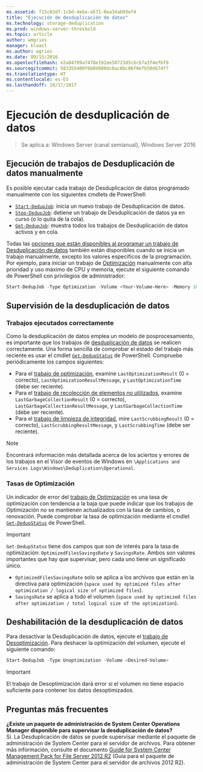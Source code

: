 ```yaml
---
ms.assetid: f15c02d7-1cbd-4eba-a571-0ea34ab93ef4
title: "Ejecución de desduplicación de datos"
ms.technology: storage-deduplication
ms.prod: windows-server-threshold
ms.topic: article
author: wmgries
manager: klaasl
ms.author: wgries
ms.date: 09/15/2016
ms.openlocfilehash: e2a84799a7478e192ee50723d5c6cb7a3f4efbf9
ms.sourcegitcommit: 583355400f6b0d880dc0ac6bc06f0efb50d674f7
ms.translationtype: HT
ms.contentlocale: es-ES
ms.lasthandoff: 10/17/2017
---
```

# <a name="running-data-deduplication"></a>Ejecución de desduplicación de datos

> Se aplica a: Windows Server (canal semianual), Windows Server 2016

## <a id="running-dedup-jobs-manually"></a>Ejecución de trabajos de Desduplicación de datos manualmente

Es posible ejecutar cada trabajo de Desduplicación de datos programado manualmente con los siguientes cmdlets de PowerShell:
* [`Start-DedupJob`](https://technet.microsoft.com/library/hh848442.aspx): inicia un nuevo trabajo de Desduplicación de datos.
* [`Stop-DedupJob`](https://technet.microsoft.com/library/hh848439.aspx): detiene un trabajo de Desduplicación de datos ya en curso (o lo quita de la cola).
* [`Get-DedupJob`](https://technet.microsoft.com/library/hh848452.aspx): muestra todos los trabajos de Desduplicación de datos activos y en cola.

Todas las [opciones que están disponibles al programar un trabajo de Desduplicación de datos](advanced-settings.md#modifying-job-schedules-available-settings) también están disponibles cuando se inicia un trabajo manualmente, excepto los valores específicos de la programación. Por ejemplo, para iniciar un trabajo de [Optimización](understand.md#job-info-optimization) manualmente con alta prioridad y uso máximo de CPU y memoria, ejecute el siguiente comando de PowerShell con privilegios de administrador:

```PowerShell
Start-DedupJob -Type Optimization -Volume <Your-Volume-Here> -Memory 100 -Cores 100 -Priority High
```

## <a id="monitoring-dedup"></a>Supervisión de la desduplicación de datos

### <a id="monitoring-dedup-job-successes"></a>Trabajos ejecutados correctamente

Como la desduplicación de datos emplea un modelo de posprocesamiento, es importante que los trabajos de [desduplicación de datos](understand.md#job-info) se realicen correctamente. Una forma sencilla de comprobar el estado del trabajo más reciente es usar el cmdlet [`Get-DedupStatus`](https://technet.microsoft.com/library/hh848437.aspx) de PowerShell. Compruebe periódicamente los campos siguientes:

* Para el [trabajo de optimización](understand.md#job-info-optimization), examine `LastOptimizationResult` (0 = correcto), `LastOptimizationResultMessage`, y `LastOptimizationTime` (debe ser reciente).
* Para el [trabajo de recolección de elementos no utilizados](understand.md#job-info-gc), examine `LastGarbageCollectionResult` (0 = correcto), `LastGarbageCollectionResultMessage`, y `LastGarbageCollectionTime` (debe ser reciente).
* Para el [trabajo de limpieza de integridad](understand.md#job-info-scrubbing), mire `LastScrubbingResult` (0 = correcto), `LastScrubbingResultMessage`, y `LastScrubbingTime` (debe ser reciente).

> [!Note]  
> Encontrará información más detallada acerca de los aciertos y errores de los trabajos en el Visor de eventos de Windows en `\Applications and Services Logs\Windows\Deduplication\Operational`.

### <a id="monitoring-dedup-optimization-rates"></a>Tasas de Optimización

Un indicador de error del [trabajo de Optimización](understand.md#job-info-optimization) es una tasa de optimización con tendencia a la baja que puede indicar que los trabajos de Optimización no se mantienen actualizados con la tasa de cambios, o renovación. Puede comprobar la tasa de optimización mediante el cmdlet [`Get-DedupStatus`](https://technet.microsoft.com/library/hh848437.aspx) de PowerShell.

> [!Important]  
> `Get-DedupStatus` tiene dos campos que son de interés para la tasa de optimización: `OptimizedFilesSavingsRate` y `SavingsRate`. Ambos son valores importantes que hay que supervisar, pero cada uno tiene un significado único.
- `OptimizedFilesSavingsRate` solo se aplica a los archivos que están en la directiva para optimización (`space used by optimized files after optimization / logical size of optimized files`).
- `SavingsRate` se aplica a todo el volumen (`space used by optimized files after optimization / total logical size of the optimization`).

## <a id="disabling-dedup"></a>Deshabilitación de la desduplicación de datos
Para desactivar la Desduplicación de datos, ejecute el [trabajo de Desoptimización](understand.md#job-info-unoptimization). Para deshacer la optimización del volumen, ejecute el siguiente comando:

```PowerShell
Start-DedupJob -Type Unoptimization -Volume <Desired-Volume>
```

> [!Important]  
> El trabajo de Desoptimización dará error si el volumen no tiene espacio suficiente para contener los datos desoptimizados.

## <a id="faq"></a>Preguntas más frecuentes
**¿Existe un paquete de administración de System Center Operations Manager disponible para supervisar la desduplicación de datos?**  
Sí. La Desduplicación de datos se puede supervisar mediante el paquete de administración de System Center para el servidor de archivos. Para obtener más información, consulte el documento [Guide for System Center Management Pack for File Server 2012 R2](http://download.microsoft.com/download/6/F/7/6F7A33B9-9383-48ED-9252-23C2C8AD1BDA/MPGuide_FileServer2012R2.doc) (Guía para el paquete de administración de System Center para el servidor de archivos 2012 R2).
